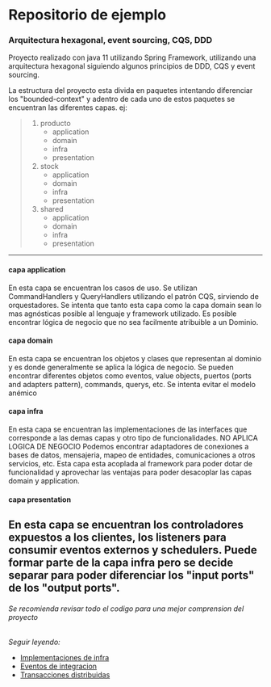 # Repositorio de ejemplo
### Arquitectura hexagonal, event sourcing, CQS, DDD

Proyecto realizado con java 11 utilizando Spring Framework, 
utilizando una arquitectura hexagonal siguiendo algunos principios de DDD,
CQS y event sourcing.


La estructura del proyecto esta divida en paquetes intentando diferenciar los "bounded-context" 
y adentro de cada uno de estos paquetes se encuentran las diferentes capas.
ej:
> 1. producto
>    - application
>    - domain
>    - infra
>    - presentation
> 2. stock
>    - application
>    - domain
>    - infra
>    - presentation
> 3. shared
>    - application
>    - domain
>    - infra
>    - presentation
---
#### capa application
En esta capa se encuentran los casos de uso. 
Se utilizan CommandHandlers y QueryHandlers utilizando el patrón CQS, sirviendo de orquestadores.
Se intenta que tanto esta capa como la capa domain sean lo mas agnósticas 
posible al lenguaje y framework utilizado.
Es posible encontrar lógica de negocio que no sea facilmente atribuible a un Dominio.

#### capa domain
En esta capa se encuentran los objetos y clases que representan al dominio
y es donde generalmente se aplica la lógica de negocio.
Se pueden encontrar diferentes objetos como eventos, value objects, puertos (ports and adapters pattern),
commands, querys, etc.
Se intenta evitar el modelo anémico

#### capa infra
En esta capa se encuentran las implementaciones de las interfaces que corresponde a las demas capas
y otro tipo de funcionalidades. NO APLICA LOGICA DE NEGOCIO
Podemos encontrar adaptadores de conexiones a bases de datos, mensajeria, mapeo de entidades, 
comunicaciones a otros servicios, etc.
Esta capa esta acoplada al framework para poder dotar de funcionalidad y aprovechar las ventajas
para poder desacoplar las capas domain y application.

#### capa presentation
En esta capa se encuentran los controladores expuestos a los clientes, 
los listeners para consumir eventos externos y schedulers.
Puede formar parte de la capa infra pero se decide separar para poder diferenciar 
los "input ports" de los "output ports".
---
###### Se recomienda revisar todo el codigo para una mejor comprension del proyecto
_Seguir leyendo:_
- [Implementaciones de infra](./docs/implementacion-infra.md)
- [Eventos de integracion](./docs/eventos-integracion.md)
- [Transacciones distribuidas](./docs/transacciones-distribuidas.md)

